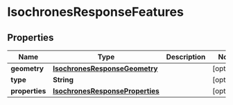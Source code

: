 
# IsochronesResponseFeatures

## Properties
Name | Type | Description | Notes
------------ | ------------- | ------------- | -------------
**geometry** | [**IsochronesResponseGeometry**](IsochronesResponseGeometry.md) |  |  [optional]
**type** | **String** |  |  [optional]
**properties** | [**IsochronesResponseProperties**](IsochronesResponseProperties.md) |  |  [optional]



